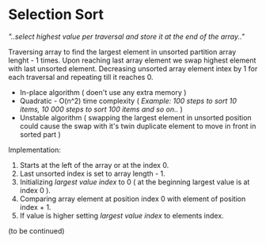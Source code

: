 # Selection Sort

_"..select highest value per traversal and store it at the end of the array.."_

Traversing array to find the largest element in unsorted partition array lenght - 1 times. Upon reaching last array element we swap highest element with last unsorted element. Decreasing unsorted array element intex by 1 for each traversal and repeating till it reaches 0.

* In-place algorithm ( doen't use any extra memory )
* Quadratic - O(n^2) time complexity ( _Example: 100 steps to sort 10 items, 10 000 steps to sort 100 items and so on.._ )
* Unstable algorithm ( swapping the largest element in unsorted position could cause the swap with it's twin duplicate element to move in front in sorted part )

Implementation:
1. Starts at the left of the array or at the index 0.
2. Last unsorted index is set to array length - 1.
3. Initializing _largest value index_ to 0 ( at the beginning largest value is at index 0 ).
4. Comparing array element at position index 0 with element of position index + 1.
5. If value is higher setting _largest value index_ to elements index.

(to be continued)

